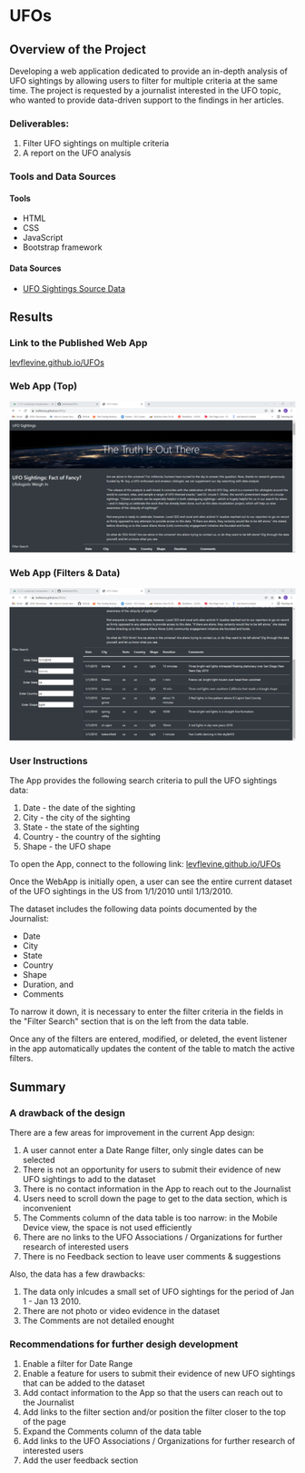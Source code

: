 # UFOs

## Overview of the Project

Developing a web application dedicated to provide an in-depth analysis of UFO sightings by allowing users to filter for multiple criteria at the same time. The project is requested by a journalist interested in the UFO topic, who wanted to provide data-driven support to the findings in her articles. 

### Deliverables: 

1. Filter UFO sightings on multiple criteria
2. A report on the UFO analysis

### Tools and Data Sources

#### Tools

- HTML
- CSS
- JavaScript
- Bootstrap framework

#### Data Sources

- [UFO Sightings Source Data](https://2u-data-curriculum-team.s3.amazonaws.com/dataviz-online/module_11/data.js)

## Results

### Link to the Published Web App 

[levflevine.github.io/UFOs](https://levflevine.github.io/UFOs/)

### Web App (Top)

![WebApp-1](/Resources/WebApp-1.png)

### Web App (Filters & Data)

![WebApp-1](/Resources/WebApp-2.png)

### User Instructions

The App provides the following search criteria to pull the UFO sightings data:

1. Date - the date of the sighting
2. City - the city of the sighting
3. State - the state of the sighting
4. Country - the country of the sighting
5. Shape - the UFO shape

To open the App, connect to the following link: [levflevine.github.io/UFOs](https://levflevine.github.io/UFOs/)

Once the WebApp is initially open, a user can see the entire current dataset of the UFO sightings in the US from 1/1/2010 until 1/13/2010.

The dataset includes the following data points documented by the Journalist:

- Date
- City
- State
- Country 
- Shape
- Duration, and 
- Comments

To narrow it down, it is necessary to enter the filter criteria in the fields in the "Filter Search" section that is on the left from the data table.

Once any of the filters are entered, modified, or deleted, the event listener in the app automatically updates the content of the table to match the active filters. 

## Summary

### A drawback of the design

There are a few areas for improvement in the current App design:

1. A user cannot enter a Date Range filter, only single dates can be selected
2. There is not an opportunity for users to submit their evidence of new UFO sightings to add to the dataset
3. There is no contact information in the App to reach out to the Journalist
4. Users need to scroll down the page to get to the data section, which is inconvenient
5. The Comments column of the data table is too narrow: in the Mobile Device view, the space is not used efficiently
6. There are no links to the UFO Associations / Organizations for further research of interested users
7. There is no Feedback section to leave user comments & suggestions

Also, the data has a few drawbacks: 

1. The data only inlcudes a small set of UFO sightings for the period of Jan 1 - Jan 13 2010. 
2. There are not photo or video evidence in the dataset
3. The Comments are not detailed enought

### Recommendations for further desigh development

1. Enable a filter for Date Range
2. Enable a feature for users to submit their evidence of new UFO sightings that can be added to the dataset
3. Add contact information to the App so that the users can reach out to the Journalist
4. Add links to the filter section and/or position the filter closer to the top of the page 
5. Expand the Comments column of the data table
6. Add links to the UFO Associations / Organizations for further research of interested users
7. Add the user feedback section